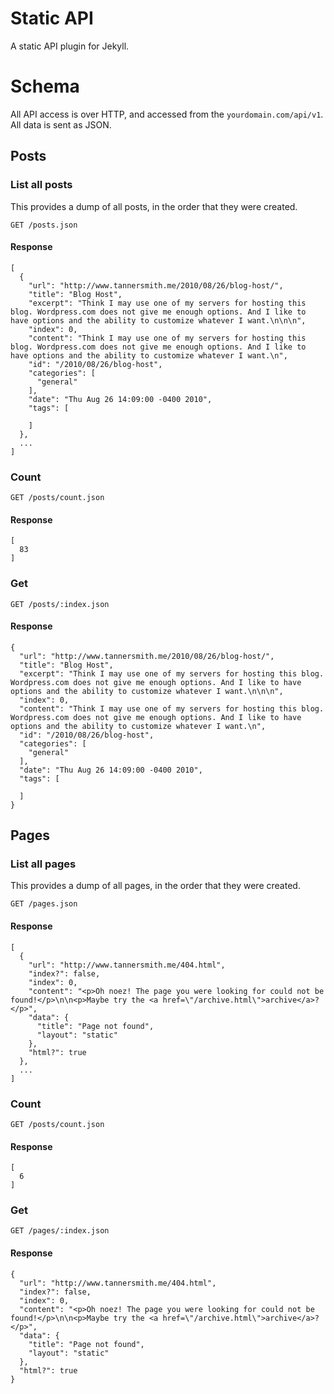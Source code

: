 Static API
==========

A static API plugin for Jekyll.

Schema
======
All API access is over HTTP, and accessed from the `yourdomain.com/api/v1`. All data is sent as JSON.

Posts
-----
### List all posts
This provides a dump of all posts, in the order that they were created.

```
GET /posts.json
```

#### Response
```
[
  {
    "url": "http://www.tannersmith.me/2010/08/26/blog-host/",
    "title": "Blog Host",
    "excerpt": "Think I may use one of my servers for hosting this blog. Wordpress.com does not give me enough options. And I like to have options and the ability to customize whatever I want.\n\n\n",
    "index": 0,
    "content": "Think I may use one of my servers for hosting this blog. Wordpress.com does not give me enough options. And I like to have options and the ability to customize whatever I want.\n",
    "id": "/2010/08/26/blog-host",
    "categories": [
      "general"
    ],
    "date": "Thu Aug 26 14:09:00 -0400 2010",
    "tags": [

    ]
  },
  ...
]
```

### Count
```
GET /posts/count.json
```

#### Response
```
[
  83
]
```

### Get
```
GET /posts/:index.json
```

#### Response
```
{
  "url": "http://www.tannersmith.me/2010/08/26/blog-host/",
  "title": "Blog Host",
  "excerpt": "Think I may use one of my servers for hosting this blog. Wordpress.com does not give me enough options. And I like to have options and the ability to customize whatever I want.\n\n\n",
  "index": 0,
  "content": "Think I may use one of my servers for hosting this blog. Wordpress.com does not give me enough options. And I like to have options and the ability to customize whatever I want.\n",
  "id": "/2010/08/26/blog-host",
  "categories": [
    "general"
  ],
  "date": "Thu Aug 26 14:09:00 -0400 2010",
  "tags": [

  ]
}
```

Pages
-----
### List all pages
This provides a dump of all pages, in the order that they were created.

```
GET /pages.json
```

#### Response
```
[
  {
    "url": "http://www.tannersmith.me/404.html",
    "index?": false,
    "index": 0,
    "content": "<p>Oh noez! The page you were looking for could not be found!</p>\n\n<p>Maybe try the <a href=\"/archive.html\">archive</a>?</p>",
    "data": {
      "title": "Page not found",
      "layout": "static"
    },
    "html?": true
  },
  ...
]
```

### Count
```
GET /posts/count.json
```

#### Response
```
[
  6
]
```

### Get
```
GET /pages/:index.json
```

#### Response
```
{
  "url": "http://www.tannersmith.me/404.html",
  "index?": false,
  "index": 0,
  "content": "<p>Oh noez! The page you were looking for could not be found!</p>\n\n<p>Maybe try the <a href=\"/archive.html\">archive</a>?</p>",
  "data": {
    "title": "Page not found",
    "layout": "static"
  },
  "html?": true
}
```

